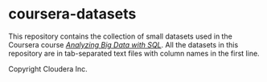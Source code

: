 # coursera-datasets
This repository contains the collection of small datasets used in the Coursera course [*Analyzing Big Data with SQL*](https://www.coursera.org/learn/cloudera-big-data-analysis-sql-queries/). All the datasets in this repository are in tab-separated text files with column names in the first line.

Copyright Cloudera Inc.
